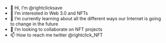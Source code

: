 - 👋 Hi, I’m @rightclicksave
- 👀 I’m interested in Web 3.0 and NFTs
- 🌱 I’m currently learning about all the different ways our Internet is going to change in the future
- 💞️ I’m looking to collaborate on NFT projects
- 📫 How to reach me twitter @rightclick_NFT

<!---
rightclicksave/rightclicksave is a ✨ special ✨ repository because its `README.md` (this file) appears on your GitHub profile.
You can click the Preview link to take a look at your changes.
--->
